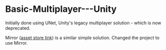 # Basic-Multiplayer---Unity

Initially done using UNet, Unity's legacy multiplayer solution - which is now deprecated. 

Mirror ([asset store link](https://assetstore.unity.com/packages/tools/network/mirror-129321)) is a similar simple solution. Changed the project to use Mirror. 
